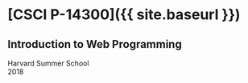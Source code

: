# [**CSCI P-14300**]({{ site.baseurl }})

## Introduction to Web Programming

Harvard Summer School\
2018
